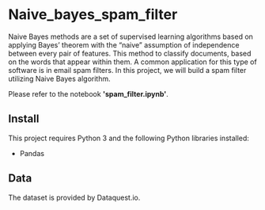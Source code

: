 # Naive_bayes_spam_filter

Naive Bayes methods are a set of supervised learning algorithms based on applying Bayes’ theorem with the “naive” assumption of independence between every pair of features. This method to classify documents, based on the words that appear within them. A common application for this type of software is in email spam filters. In this project, we will build a spam filter utilizing Naive Bayes algorithm.  

Please refer to the notebook **'spam_filter.ipynb'**.

## Install
This project requires Python 3 and the following Python libraries installed:
- Pandas 

## Data
The dataset is provided by Dataquest.io.
